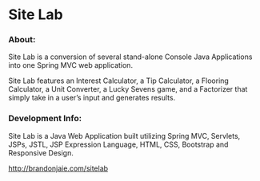 # Site Lab

### About: 

Site Lab is a conversion of several stand-alone Console Java Applications into one Spring MVC web application. 

Site Lab features an Interest Calculator, a Tip Calculator, a Flooring Calculator, a Unit Converter, a Lucky Sevens game, and a Factorizer that simply take in a user’s input and generates results.


### Development Info:

Site Lab is a Java Web Application built utilizing Spring MVC, Servlets, JSPs, JSTL, JSP Expression Language, HTML, CSS, Bootstrap and Responsive Design.

http://brandonjaie.com/sitelab
